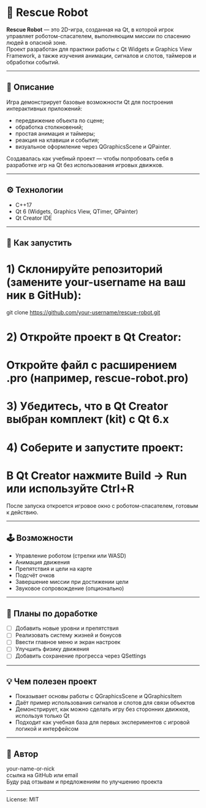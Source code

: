 # 🤖 Rescue Robot

**Rescue Robot** — это 2D-игра, созданная на Qt, в которой игрок управляет роботом-спасателем, выполняющим миссии по спасению людей в опасной зоне.  
Проект разработан для практики работы с Qt Widgets и Graphics View Framework, а также изучения анимации, сигналов и слотов, таймеров и обработки событий.

---

## 🎯 Описание

Игра демонстрирует базовые возможности Qt для построения интерактивных приложений:

- передвижение объекта по сцене;
- обработка столкновений;
- простая анимация и таймеры;
- реакция на клавиши и события;
- визуальное оформление через QGraphicsScene и QPainter.

Создавалась как учебный проект — чтобы попробовать себя в разработке игр на Qt без использования игровых движков.

---

## ⚙️ Технологии

- C++17  
- Qt 6 (Widgets, Graphics View, QTimer, QPainter)  
- Qt Creator IDE

---

## 🚀 Как запустить

# 1) Склонируйте репозиторий (замените your-username на ваш ник в GitHub):
git clone https://github.com/your-username/rescue-robot.git

# 2) Откройте проект в Qt Creator:
#    Откройте файл с расширением .pro (например, rescue-robot.pro)

# 3) Убедитесь, что в Qt Creator выбран комплект (kit) с Qt 6.x

# 4) Соберите и запустите проект:
#    В Qt Creator нажмите Build → Run или используйте Ctrl+R

После запуска откроется игровое окно с роботом-спасателем, готовым к действию.

---

## 🕹️ Возможности

- Управление роботом (стрелки или WASD)  
- Анимация движения  
- Препятствия и цели на карте  
- Подсчёт очков  
- Завершение миссии при достижении цели  
- Звуковое сопровождение (опционально)

---

## 🧩 Планы по доработке

- [ ] Добавить новые уровни и препятствия  
- [ ] Реализовать систему жизней и бонусов  
- [ ] Ввести главное меню и экран настроек  
- [ ] Улучшить физику движения  
- [ ] Добавить сохранение прогресса через QSettings

---

## 💡 Чем полезен проект

- Показывает основы работы с QGraphicsScene и QGraphicsItem  
- Даёт пример использования сигналов и слотов для связи объектов  
- Демонстрирует, как можно сделать игру без сторонних движков, используя только Qt  
- Подходит как учебная база для первых экспериментов с игровой логикой и интерфейсом

---

## 👤 Автор

your-name-or-nick  
ссылка на GitHub или email  
Буду рад отзывам и предложениям по улучшению проекта

---

License: MIT


